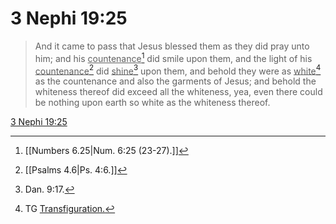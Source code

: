 # 3 Nephi 19:25

> And it came to pass that Jesus blessed them as they did pray unto him; and his <u>countenance</u>[^a] did smile upon them, and the light of his <u>countenance</u>[^b] did <u>shine</u>[^c] upon them, and behold they were as <u>white</u>[^d] as the countenance and also the garments of Jesus; and behold the whiteness thereof did exceed all the whiteness, yea, even there could be nothing upon earth so white as the whiteness thereof.

[3 Nephi 19:25](https://www.churchofjesuschrist.org/study/scriptures/bofm/3-ne/19?lang=eng&id=p25#p25)


[^a]: [[Numbers 6.25|Num. 6:25 (23-27).]]
[^b]: [[Psalms 4.6|Ps. 4:6.]]
[^c]: Dan. 9:17.
[^d]: TG [Transfiguration.](https://www.churchofjesuschrist.org/study/scriptures/tg/transfiguration?lang=eng)
